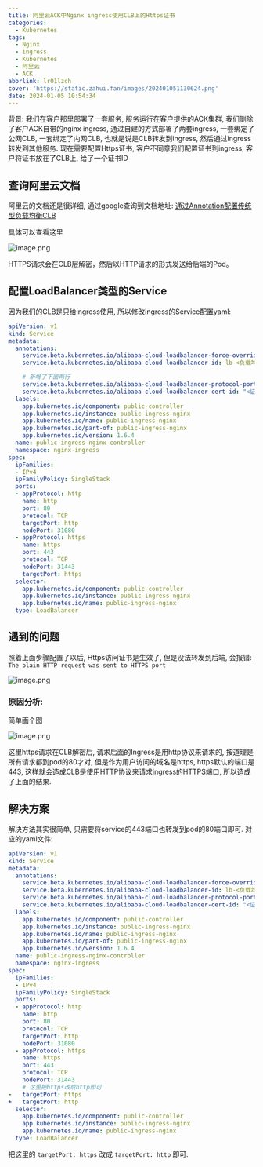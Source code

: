 ```yaml
---
title: 阿里云ACK中Nginx ingress使用CLB上的Https证书
categories:
  - Kubernetes
tags:
  - Nginx
  - ingress
  - Kubernetes
  - 阿里云
  - ACK
abbrlink: lr01lzch
cover: 'https://static.zahui.fan/images/202401051130624.png'
date: 2024-01-05 10:54:34
---
```


背景: 我们在客户那里部署了一套服务, 服务运行在客户提供的ACK集群, 我们删除了客户ACK自带的nginx ingress, 通过自建的方式部署了两套ingress, 一套绑定了公网CLB, 一套绑定了内网CLB, 也就是说是CLB转发到ingress, 然后通过ingress转发到其他服务. 现在需要配置Https证书, 客户不同意我们配置证书到ingress, 客户将证书放在了CLB上, 给了一个证书ID

## 查询阿里云文档

阿里云的文档还是很详细, 通过google查询到文档地址: [通过Annotation配置传统型负载均衡CLB](https://help.aliyun.com/zh/ack/ack-managed-and-ack-dedicated/user-guide/add-annotations-to-the-yaml-file-of-a-service-to-configure-clb-instances)

具体可以查看这里

![image.png](https://static.zahui.fan/images/202401051108111.png)

HTTPS请求会在CLB层解密，然后以HTTP请求的形式发送给后端的Pod。


## 配置LoadBalancer类型的Service

因为我们的CLB是只给ingress使用, 所以修改ingress的Service配置yaml:

```yml
apiVersion: v1
kind: Service
metadata:
  annotations:
    service.beta.kubernetes.io/alibaba-cloud-loadbalancer-force-override-listeners: 'true'
    service.beta.kubernetes.io/alibaba-cloud-loadbalancer-id: lb-<负载均衡ID>

    # 新增了下面两行
    service.beta.kubernetes.io/alibaba-cloud-loadbalancer-protocol-port: "https:443,http:80"
    service.beta.kubernetes.io/alibaba-cloud-loadbalancer-cert-id: "<证书的ID>"
  labels:
    app.kubernetes.io/component: public-controller
    app.kubernetes.io/instance: public-ingress-nginx
    app.kubernetes.io/name: public-ingress-nginx
    app.kubernetes.io/part-of: public-ingress-nginx
    app.kubernetes.io/version: 1.6.4
  name: public-ingress-nginx-controller
  namespace: nginx-ingress
spec:
  ipFamilies:
  - IPv4
  ipFamilyPolicy: SingleStack
  ports:
  - appProtocol: http
    name: http
    port: 80
    protocol: TCP
    targetPort: http
    nodePort: 31080
  - appProtocol: https
    name: https
    port: 443
    protocol: TCP
    nodePort: 31443
    targetPort: https
  selector:
    app.kubernetes.io/component: public-controller
    app.kubernetes.io/instance: public-ingress-nginx
    app.kubernetes.io/name: public-ingress-nginx
  type: LoadBalancer
```

## 遇到的问题

照着上面步骤配置了以后, Https访问证书是生效了, 但是没法转发到后端, 会报错: `The plain HTTP request was sent to HTTPS port`

![image.png](https://static.zahui.fan/images/202401051117258.png)

### 原因分析:
简单画个图

![image.png](https://static.zahui.fan/images/202401051118447.png)

这里https请求在CLB解密后, 请求后面的Ingress是用http协议来请求的, 按道理是所有请求都到pod的80才对, 但是作为用户访问的域名是https, https默认的端口是443, 这样就会造成CLB是使用HTTP协议来请求ingress的HTTPS端口, 所以造成了上面的结果.

## 解决方案

解决方法其实很简单, 只需要将service的443端口也转发到pod的80端口即可. 对应的yaml文件:

```yml
apiVersion: v1
kind: Service
metadata:
  annotations:
    service.beta.kubernetes.io/alibaba-cloud-loadbalancer-force-override-listeners: 'true'
    service.beta.kubernetes.io/alibaba-cloud-loadbalancer-id: lb-<负载均衡ID>
    service.beta.kubernetes.io/alibaba-cloud-loadbalancer-protocol-port: "https:443,http:80"
    service.beta.kubernetes.io/alibaba-cloud-loadbalancer-cert-id: "<证书的ID>"
  labels:
    app.kubernetes.io/component: public-controller
    app.kubernetes.io/instance: public-ingress-nginx
    app.kubernetes.io/name: public-ingress-nginx
    app.kubernetes.io/part-of: public-ingress-nginx
    app.kubernetes.io/version: 1.6.4
  name: public-ingress-nginx-controller
  namespace: nginx-ingress
spec:
  ipFamilies:
  - IPv4
  ipFamilyPolicy: SingleStack
  ports:
  - appProtocol: http
    name: http
    port: 80
    protocol: TCP
    targetPort: http
    nodePort: 31080
  - appProtocol: https
    name: https
    port: 443
    protocol: TCP
    nodePort: 31443
    # 这里把https改成http即可
-   targetPort: https
+   targetPort: http
  selector:
    app.kubernetes.io/component: public-controller
    app.kubernetes.io/instance: public-ingress-nginx
    app.kubernetes.io/name: public-ingress-nginx
  type: LoadBalancer
```

把这里的 `targetPort: https` 改成 `targetPort: http` 即可. 

